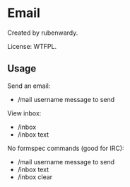 # Email

Created by rubenwardy.

License: WTFPL.

## Usage

Send an email:

* /mail username message to send

View inbox:

* /inbox
* /inbox text

No formspec commands (good for IRC):

* /mail username message to send
* /inbox text
* /inbox clear
